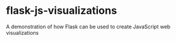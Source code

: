 # flask-js-visualizations
A demonstration of how Flask can be used to create JavaScript web visualizations
